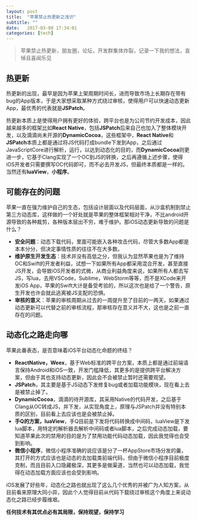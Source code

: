```yaml
---
layout: post
title:  "苹果禁止热更新之浅识"
subtitle: ""
date:   2017-03-08 17:34:01
categories: [tech]
---
```


> 苹果禁止热更新，朋友圈，论坛，开发群集体炸裂，记录一下我的想法，哀悼且喜闻乐见

## 热更新

热更新的出现，最早是因为苹果上架周期时间长，进而导致市场上长期存在带有bug的App版本，于是大家想采取某种方式绕过审核，使得用户可以快速动态更新App，最优秀的代表就是**JSPatch**。

热更新本质上是使得用户拥有更好的体验，跨平台也是为公司节约开发成本，因此越来越多的框架比如**React Native**，包括**JSPatch**后来自己也加入了整体模块开发，以及滴滴尚未开源的**DynamicCocoa**，这些框架中，**React Native**和**JSPatch**本质上都是通过将JS代码打成bundle下发到App，之后通过JavaScriptCore进行解析，运行，以达到动态化的目的，而**DynamicCocoa**则更进一步，它基于Clang实现了一个OC到JS的转换，之后再遵循上述步骤，使得iOS开发者只需要撰写OC代码即可，而不必去开发JS，但最终本质都是一样的。当然还有**luaView**，**小程序**。

## 可能存在的问题

苹果一直在强力维护自己的生态，包括设计层面以及代码层面，从沙盒机制到禁止第三方动态库，这样做的一个好处就是苹果的整体框架相对干净，不比android开源导致的各种裁剪，各种版本层出不穷，难于维护。那iOS动态更新导致的问题是什么？

- **安全问题**：动态下载代码，里面可能嵌入各种攻击代码，尽管大多数App都是本本分分，但决定事情性质的往往不在大多数。
- **维护原生开发生态**：技术并没有高低之分，但我认为显然苹果也是为了维持OC和Swift的开发者利益，试想一下如果所有App都采用混合开发，甚至直接JS开发，会导致iOS开发者的式微，从商业利益角度来说，如果所有人都去写JS，写lua，去用VSCode，Sublime，WebStorm等等，而不是XCode来开发iOS App，苹果的Swift大计是备受考验的，所以这次也是给了一个警告，原生开发也许会就此逃离被JS支配的恐惧。
- **审核的意义**：苹果的审核周期从过去的一周提升至了目前的一两天，如果通过动态更新可以代替之前的审核流程，那审核存在意义并不大，这也是之前一直存在的问题。

## 动态化之路走向哪

苹果此番表态，是否意味着iOS平台动态化命题的终结？
- **ReactNative，Weex**，基于Web标准的跨平台方案，本质上都是通过前端语言保持Android和iOS一致，开发门槛降低，其更多的是提供跨平台解决方案，但由于其也支持动态更新，因此会不会被禁止暂时还需要观望。
- **JSPatch**，其主要是基于JS动态下发修复bug或者加载功能模块，现在看上去是被禁止掉了。
- **DynamicCocoa**，滴滴的待开源库，其采用Native的代码开发，之后基于Clang从OC转成JS，并下发，从实现角度上，原理与JSPatch并没有特别本质的区别，目前看上去应该也是会被禁止掉。
- **手Q的方案，luaView**，手Q目前是下发将代码转换成中间码，luaView是下发lua脚本，用特定的解析器去解析中间码或者lua脚本，之后完成动态加载，要知道苹果此次的禁用的目的是为了禁用功能代码动态加载，因此我觉得也会受到影响。
- **微信小程序**，微信小程序准确的说应该是分了一杯AppStore市场分发的羹，其打开的方式应该也是动态的去加载类前端代码，但由于微信小程序目前极度克制，而且目前入口隐藏极深，其更多是做渠道，当然也可以动态加载，我觉得在动态加载方面应该也会受到影响。

iOS发展了好些年，动态化之路也就出现了这么几个优秀的并被广为人知方案，从目前看来原理大同小异，因此个人觉得目前从代码下载绕过审核这个角度上来说动态化之路已经步履维艰。

**任何技术有其优点必有其局限，保持观望，保持学习**

